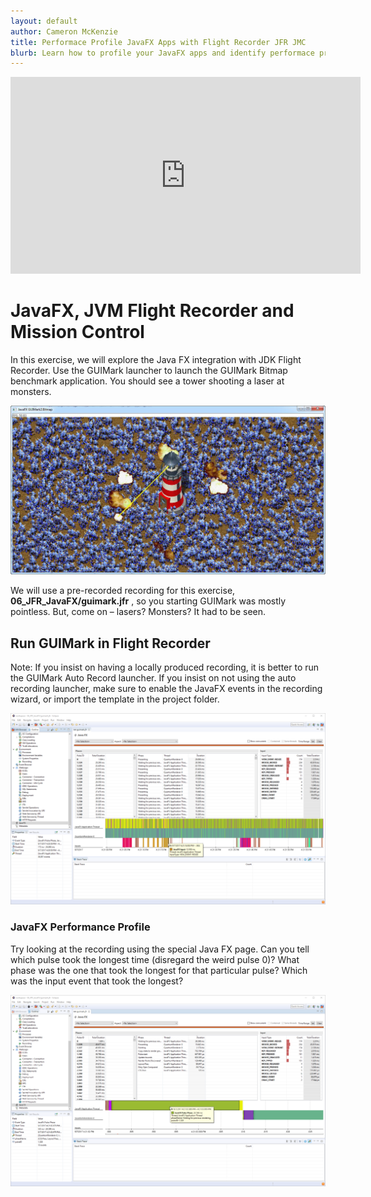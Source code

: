 ```yaml
---
layout: default
author: Cameron McKenzie
title: Performace Profile JavaFX Apps with Flight Recorder JFR JMC
blurb: Learn how to profile your JavaFX apps and identify performace problems with Java Flight Recorder and JDK Mission Control
---
```


<div class="embed-responsive embed-responsive-16by9">
<iframe width="560" height="315" src="https://www.youtube.com/embed/DM8hiMrQB7g" frameborder="0" allow="accelerometer; autoplay; clipboard-write; encrypted-media; gyroscope; picture-in-picture" allowfullscreen></iframe>
</div>

<a id="markdown-exercise-7-bonus--javafx" name="exercise-7-bonus--javafx"></a>
# JavaFX, JVM Flight Recorder and Mission Control

In this exercise, we will explore the Java FX integration with JDK Flight Recorder.
Use the GUIMark launcher to launch the GUIMark Bitmap benchmark application.
You should see a tower shooting a laser at monsters.

<img alt="javafx application lasers" class="img-fluid" src="/assets/javafx-application-lasers.png"/>

We will use a pre-recorded recording for this exercise,
**06_JFR_JavaFX/guimark.jfr** , so you starting GUIMark was mostly pointless.
But, come on – lasers? Monsters? It had to be seen.

## Run GUIMark in Flight Recorder

Note: If you insist on having a locally produced recording, it is better to run the
GUIMark Auto Record launcher. If you insist on not using the auto recording
launcher, make sure to enable the JavaFX events in the recording wizard, or import
the template in the project folder.


<img alt="eclipse jmc jfr javafx" class="img-fluid" src="/assets/eclipse-jmc-jfr-javafx.png"/>

### JavaFX Performance Profile
Try looking at the recording using the special Java FX page. Can you tell which pulse
took the longest time (disregard the weird pulse 0)? What phase was the one that took
the longest for that particular pulse? Which was the input event that took the longest?


<img alt="eclipse jmc jfr javafx pulse" class="img-fluid" src="/assets/eclipse-jmc-jfr-javafx-pulse.png"/>

<a id="markdown-exercise-8-bonus--exceptions" name="exercise-8-bonus--exceptions"></a>
